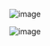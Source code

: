 ![image](https://github.com/user-attachments/assets/26a93688-156d-42f1-b178-03e37ada0ff4)

![image](https://github.com/user-attachments/assets/ba602760-8664-4bc5-9675-374539feadb4)
